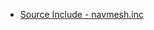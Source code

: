  * [Source Include - navmesh.inc](https://github.com/jaredballou/insurgency-sourcemod/blob/master/scripting/include/navmesh.inc?raw=true)
